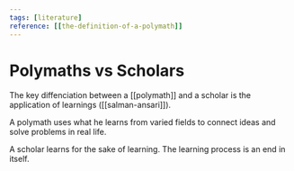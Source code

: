 ```yaml
---
tags: [literature]
reference: [[the-definition-of-a-polymath]]
---
```


# Polymaths vs Scholars

The key diffenciation between a [[polymath]] and a scholar is the application of learnings ([[salman-ansari]]).

A polymath uses what he learns from varied fields to connect ideas and solve problems in real life. 

A scholar learns for the sake of learning. The learning process is an end in itself. 